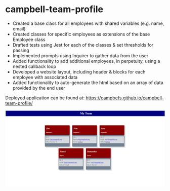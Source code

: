 # campbell-team-profile
 - Created a base class for all employees with shared variables (e.g. name, email)
 - Created classes for specific employees as extensions of the base Employee class
 - Drafted tests using Jest for each of the classes & set thresholds for passing
 - Implemented prompts using Inquirer to gather data from the user
 - Added functionality to add additional employees, in perpetuity, using a nested callback loop
 - Developed a website layout, including header & blocks for each employee with associated data
 - Added functionality to auto-generate the html based on an array of data provided by the end user

Deployed application can be found at: https://campbefs.github.io/campbell-team-profile/

![alt text](src/screenshot1.JPG "Live Application Screenshot")